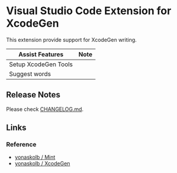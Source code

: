 # Visual Studio Code Extension for XcodeGen
This extension provide support for XcodeGen writing.

Assist Features | Note
--- | ---
Setup XcodeGen Tools |  |
Suggest words |  |


## Release Notes
Please check [CHANGELOG.md](./CHANGELOG.md).


## Links
### Reference
* [yonaskolb / Mint]
* [yonaskolb / XcodeGen]


[yonaskolb / Mint]: https://github.com/yonaskolb/Mint
[yonaskolb / XcodeGen]: https://github.com/yonaskolb/XcodeGen
